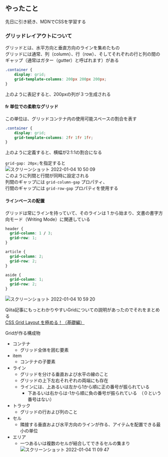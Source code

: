 ## やったこと
先日に引き続き、MDNでCSSを学習する  

### グリッドレイアウトについて
グリッドとは、水平方向と垂直方向のラインを集めたもの  
グリッドには通常、列（column）、行（row）、そしてそれぞれの行と列の間のギャップ（通常はガター（gutter）と呼ばれます）がある  

```css
.container {
    display: grid;
    grid-template-columns: 200px 200px 200px;
}
```
上のように表記すると、200pxの列が３つ生成される  

#### fr 単位での柔軟なグリッド
この単位は、グリッドコンテナ内の使用可能スペースの割合を表す  
```css
.container {
    display: grid;
    grid-template-columns: 2fr 1fr 1fr;
}
```
上のように定義すると、横幅が2:1:1の割合になる  

`grid-gap: 20px;`を指定すると  
![スクリーンショット 2022-01-04 10 50 09](https://user-images.githubusercontent.com/78260526/147999108-92493cb8-ef6c-4eaa-a0d9-ee9ec5d9e35d.png)  
このように列間と行間が同時に設定される  
列間のギャップには `grid-column-gap` プロパティ、  
行間のギャップには `grid-row-gap` プロパティを使用する  

#### ラインベースの配置
グリッドは常にラインを持っていて、そのラインは 1 から始まり、文書の書字方向モード（Writing Mode）に関連している  
```css
header {
  grid-column: 1 / 3;
  grid-row: 1;
}

article {
  grid-column: 2;
  grid-row: 2;
}

aside {
  grid-column: 1;
  grid-row: 2;
}
```
![スクリーンショット 2022-01-04 10 59 20](https://user-images.githubusercontent.com/78260526/147999696-ddc5f6c2-7b98-45c1-baa2-ef913deabc64.png)  

Qiita記事にもっとわかりやすいGridについての説明があったのでそれをまとめる  
[CSS Grid Layout を極める！（基礎編）](https://qiita.com/kura07/items/e633b35e33e43240d363)  

Gridが作る構成物
- コンテナ
    - グリッド全体を囲む要素
- item
    - コンテナの子要素
-  ライン
    - グリッドを分ける垂直および水平の線のこと
    - グリッドの上下左右それぞれの両端にも存在
    - ラインには、上あるいは左から1から順に正の番号が振られている
        - 下あるいは右からは-1から順に負の番号が振られている　（０という番号はない） 
- トラック
    - グリッドの行および列のこと
- セル
    - 隣接する垂直および水平方向のラインが作る、アイテムを配置できる最小の単位
- エリア
    - 一つあるいは複数のセルが結合してできるセルの集まり
![スクリーンショット 2022-01-04 11 09 47](https://user-images.githubusercontent.com/78260526/148000359-adab631a-42a0-43a4-ad3a-56c5877c65d7.png)  

